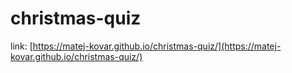 # christmas-quiz
link: [https://matej-kovar.github.io/christmas-quiz/](https://matej-kovar.github.io/christmas-quiz/)
